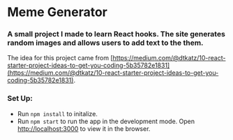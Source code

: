 # Meme Generator 

### A small project I made to learn React hooks. The site generates random images and allows users to add text to the them. 

The idea for this project came from [https://medium.com/@dtkatz/10-react-starter-project-ideas-to-get-you-coding-5b35782e1831](https://medium.com/@dtkatz/10-react-starter-project-ideas-to-get-you-coding-5b35782e1831). 

### Set Up:
- Run `npm install` to initalize.
- Run `npm start` to run the app in the development mode. Open [http://localhost:3000](http://localhost:3000) to view it in the browser.
